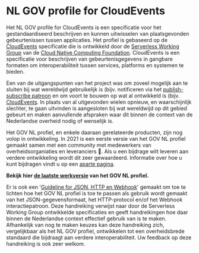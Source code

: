 # NL GOV profile for CloudEvents

Het NL GOV profile for CloudEvents is een specificatie voor het gestandaardiseerd
beschrijven en kunnen uitwisselen van plaatsgevonden gebeurtenissen tussen applicaties.
Het profiel is gebaseerd op de [CloudEvents](https://cloudevents.io/) specificatie die is ontwikkeld door de [Serverless Working Group](https://github.com/cncf/wg-serverless) van de
[Cloud Native Computing Foundation](https://www.cncf.io/). CloudEvents is een
specificatie voor beschrijven van gebeurtenisgegevens in gangbare formaten
om interoperabiliteit tussen services, platforms en systemen te bieden.

Een van de uitgangspunten van het project was om zoveel mogelijk aan te sluiten bij wat wereldwijd gebruikelijk is (bijv. notificeren via het [publish-subscribe patroon](https://en.wikipedia.org/wiki/Publish%E2%80%93subscribe_pattern) en om voort te bouwen op wat al ontwikkeld is (bijv. [CloudEvents](https://cloudevents.io/). In plaats van al uitgevonden wielen opnieuw, en waarschijnlijk slechter, te gaan uitvinden is aangesloten bij wat
wereldwijd op dit gebied gebeurt en maken aanvullende afspraken waar dit binnen de context van de Nederlandse overheid nodig of wenselijk is.

Het GOV NL profiel, en enkele daaraan gerelateerde producten, zijn nog volop in ontwikkeling. In 2021 is een eerste versie van het GOV NL profiel gemaakt samen met een community met medewerkers van overheidsorganiaties en leveranciers 🙏.  Als u een bijdrage wilt leveren aan verdere ontwikkeling wordt dit zeer gewaardeerd. Informatie over hoe u kunt bijdragen vindt u op een [aparte pagina](../../CONTRIBUTING.md).

**Bekijk hier [de laatste werkversie](https://vng-realisatie.github.io/NL-GOV-profile-for-CloudEvents/) van 
het GOV NL profiel.**

Er is ook een '[Guideline for JSON, HTTP en Webhook](Use-of-json-http-webhook.md)' gemaakt om toe te lichten hoe het GOV NL profiel is toe te passen als gebruik wordt gemaakt van het JSON-gegevensformaat, het HTTP-protocol en/of het Webhook interactiepatroon. Deze handreiking verwijst naar door de Serverless Working Group ontwikkelde specificaties en geeft handreikingen hoe daar binnen de Nederlandse context effectief gebruik van is te maken. Afhankelijk van nog te maken keuzes kan deze handreiking zich, vergelijkbaar als het NL GOV profiel, ontwikkelen tot een overheidsbrede standaard die bijdraagt aan verdere interoperabiliteit. Uw feedback op deze handreiking is ook zeer welkom.

